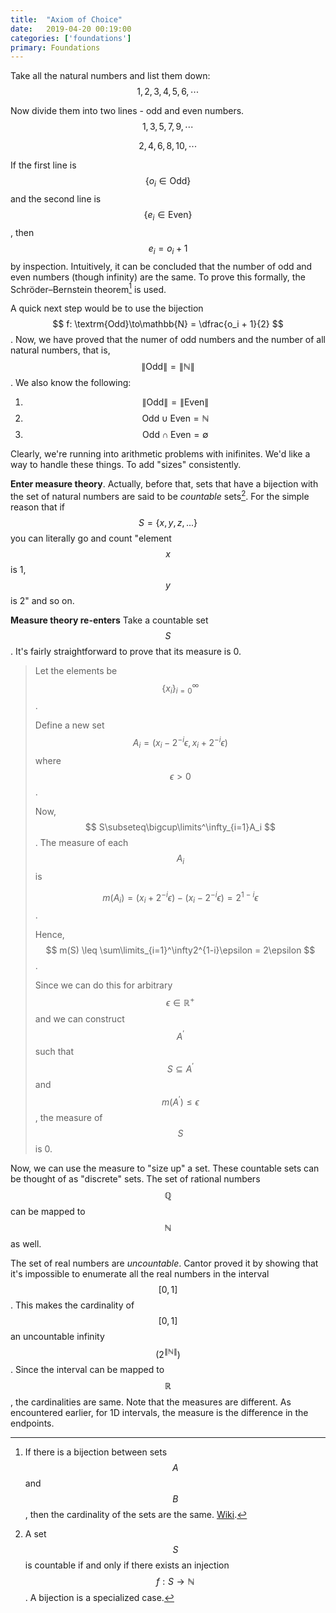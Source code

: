 ```yaml
---
title:  "Axiom of Choice"
date:   2019-04-20 00:19:00
categories: ['foundations']
primary: Foundations
---
```


Take all the natural numbers and list them down:
$$ 1, 2, 3, 4, 5, 6, \cdots $$

Now divide them into two lines - odd and even numbers.
$$ 1, 3, 5, 7, 9, \cdots $$

$$ 2, 4, 6, 8, 10, \cdots $$

If the first line is $$ \{o_i \in \textrm{Odd}\} $$ and the second line is $$ \{e_i \in \textrm{Even}\} $$, then $$ e_i=o_i + 1 $$ by inspection. Intuitively, it can be concluded that the number of odd and even numbers (though infinity) are the same. To prove this formally, the Schröder–Bernstein theorem[^1] is used.

A quick next step would be to use the bijection $$ f: \textrm{Odd}\to\mathbb{N} = \dfrac{o_i + 1}{2} $$. Now, we have proved that the numer of odd numbers and the number of all natural numbers, that is, $$ \|\mathrm{Odd}\|=\|\mathbb{N}\| $$. We also know the following:
1. $$ \|\textrm{Odd}\|=\|\textrm{Even}\| $$
2. $$ \textrm{Odd}\cup\textrm{Even}=\mathbb{N} $$
3.  $$ \textrm{Odd}\cap\textrm{Even}=\emptyset $$

Clearly, we're running into arithmetic problems with inifinites. We'd like a way to handle these things. To add "sizes" consistently. 

**Enter measure theory**. Actually, before that, 
sets that have a bijection with the set of natural numbers are said to be *countable* sets[^2]. For the simple reason that if $$ S = \{x, y, z, ...\} $$ you can literally go and count "element $$ x $$ is 1, $$ y $$ is 2" and so on. 

**Measure theory re-enters** Take a countable set $$ S $$. It's fairly straightforward to prove that its measure is 0.

> Let the elements be $$ \{x_i\}^\infty_{i=0} $$. 
> 
> Define a new set $$ A_i =(x_i-2^{-i}\epsilon,x_i+2^{-i}\epsilon) $$ where $$ \epsilon > 0 $$. 
> 
> Now,  $$ S\subseteq\bigcup\limits^\infty_{i=1}A_i $$. The measure of each $$ A_i $$ is 
> 
> $$ m(A_i)=(x_i+2^{-i}\epsilon)-(x_i-2^{-i}\epsilon)=2^{1-i}\epsilon $$. 
> 
> Hence, $$ m(S) \leq \sum\limits_{i=1}^\infty2^{1-i}\epsilon = 2\epsilon $$. 
> 
> Since we can do this for arbitrary $$\epsilon \in \mathbb{R}^+$$ and we can construct $$A^\prime$$ such that $$S\subseteq A^\prime$$ and $$m(A^\prime) \leq \epsilon$$, the measure of $$ S $$ is 0.

Now, we can use the measure to "size up" a set. These countable sets can be thought of as "discrete" sets. The set of rational numbers $$\mathbb{Q}$$ can be mapped to $$\mathbb{N}$$ as well. 

The set of real numbers are _uncountable_. Cantor proved it by showing that it's impossible to enumerate all the real numbers in the interval $$[0,1]$$. This makes the cardinality of $$[0,1]$$ an uncountable infinity $$ (2^{\| \mathbb{N} \|}) $$. Since the interval can be mapped to $$ \mathbb{R} $$, the cardinalities are same. Note that the measures are different. As encountered earlier, for 1D intervals, the measure is the difference in the endpoints.



[^1]: If there is a bijection between sets $$ A $$ and $$ B $$, then the cardinality of the sets are the same. [Wiki](https://en.wikipedia.org/wiki/Schr%C3%B6der%E2%80%93Bernstein_theorem).

[^2]: A set $$ S $$ is countable if and only if there exists an injection $$ f : S \to \mathbb{N} $$. A bijection is a specialized case.